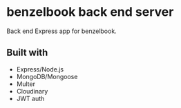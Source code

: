 # benzelbook back end server
Back end Express app for benzelbook.

## Built with
* Express/Node.js
* MongoDB/Mongoose
* Multer
* Cloudinary
* JWT auth
